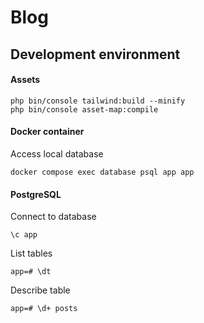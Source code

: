 # Blog

## Development environment

#### Assets
```
php bin/console tailwind:build --minify
php bin/console asset-map:compile
```

#### Docker container

Access local database
```
docker compose exec database psql app app   
```

#### PostgreSQL

Connect to database
```
\c app
```

List tables
```
app=# \dt
```
Describe table
```
app=# \d+ posts
```
